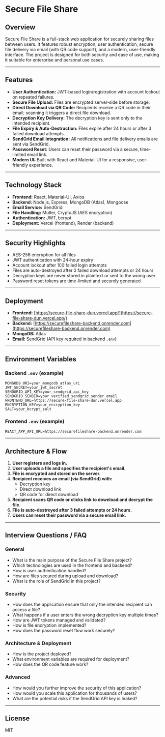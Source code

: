 # Secure File Share

## Overview
Secure File Share is a full-stack web application for securely sharing files between users. It features robust encryption, user authentication, secure file delivery via email (with QR code support), and a modern, user-friendly interface. The project is designed for both security and ease of use, making it suitable for enterprise and personal use cases.

---

## Features
- **User Authentication:** JWT-based login/registration with account lockout on repeated failures.
- **Secure File Upload:** Files are encrypted server-side before storage.
- **Direct Download via QR Code:** Recipients receive a QR code in their email; scanning it triggers a direct file download.
- **Decryption Key Delivery:** The decryption key is sent only to the intended recipient.
- **File Expiry & Auto-Destruction:** Files expire after 24 hours or after 3 failed download attempts.
- **SendGrid Email Integration:** All notifications and file delivery emails are sent via SendGrid.
- **Password Reset:** Users can reset their password via a secure, time-limited email link.
- **Modern UI:** Built with React and Material-UI for a responsive, user-friendly experience.

---

## Technology Stack
- **Frontend:** React, Material-UI, Axios
- **Backend:** Node.js, Express, MongoDB (Atlas), Mongoose
- **Email Service:** SendGrid
- **File Handling:** Multer, CryptoJS (AES encryption)
- **Authentication:** JWT, bcrypt
- **Deployment:** Vercel (frontend), Render (backend)

---

## Security Highlights
- AES-256 encryption for all files
- JWT authentication with 24-hour expiry
- Account lockout after 100 failed login attempts
- Files are auto-destroyed after 3 failed download attempts or 24 hours
- Decryption keys are never stored in plaintext or sent to the wrong user
- Password reset tokens are time-limited and securely generated

---

## Deployment
- **Frontend:** [https://secure-file-share-dun.vercel.app/](https://secure-file-share-dun.vercel.app/)
- **Backend:** [https://securefileshare-backend.onrender.com](https://securefileshare-backend.onrender.com)
- **MongoDB:** Atlas
- **Email:** SendGrid (API key required in backend `.env`)

---

## Environment Variables
### Backend `.env` (example)
```
MONGODB_URI=your_mongodb_atlas_uri
JWT_SECRET=your_jwt_secret
SENDGRID_API_KEY=your_sendgrid_api_key
SENDGRID_SENDER=your_verified_sendgrid_sender_email
FRONTEND_URL=https://secure-file-share-dun.vercel.app
ENCRYPTION_KEY=your_encryption_key
SALT=your_bcrypt_salt
```

### Frontend `.env` (example)
```
REACT_APP_API_URL=https://securefileshare-backend.onrender.com
```

---

## Architecture & Flow
1. **User registers and logs in.**
2. **User uploads a file and specifies the recipient's email.**
3. **File is encrypted and stored on the server.**
4. **Recipient receives an email (via SendGrid) with:**
   - Decryption key
   - Direct download link
   - QR code for direct download
5. **Recipient scans QR code or clicks link to download and decrypt the file.**
6. **File is auto-destroyed after 3 failed attempts or 24 hours.**
7. **Users can reset their password via a secure email link.**

---

## Interview Questions / FAQ
### General
- What is the main purpose of the Secure File Share project?
- Which technologies are used in the frontend and backend?
- How is user authentication handled?
- How are files secured during upload and download?
- What is the role of SendGrid in this project?

### Security
- How does the application ensure that only the intended recipient can access a file?
- What happens if a user enters the wrong decryption key multiple times?
- How are JWT tokens managed and validated?
- How is file encryption implemented?
- How does the password reset flow work securely?

### Architecture & Deployment
- How is the project deployed?
- What environment variables are required for deployment?
- How does the QR code feature work?

### Advanced
- How would you further improve the security of this application?
- How would you scale this application for thousands of users?
- What are the potential risks if the SendGrid API key is leaked?

---

## License
MIT